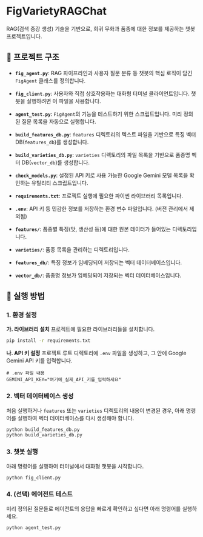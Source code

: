 # FigVarietyRAGChat

RAG(검색 증강 생성) 기술을 기반으로, 희귀 무화과 품종에 대한 정보를 제공하는 챗봇 프로젝트입니다.

## 📖 프로젝트 구조

- **`fig_agent.py`**: RAG 파이프라인과 사용자 질문 분류 등 챗봇의 핵심 로직이 담긴 `FigAgent` 클래스를 정의합니다.
- **`fig_client.py`**: 사용자와 직접 상호작용하는 대화형 터미널 클라이언트입니다. 챗봇을 실행하려면 이 파일을 사용합니다.
- **`agent_test.py`**: `FigAgent`의 기능을 테스트하기 위한 스크립트입니다. 미리 정의된 질문 목록을 자동으로 실행합니다.
- **`build_features_db.py`**: `features` 디렉토리의 텍스트 파일을 기반으로 특징 벡터 DB(`features_db`)를 생성합니다.
- **`build_varieties_db.py`**: `varieties` 디렉토리의 파일 목록을 기반으로 품종명 벡터 DB(`vector_db`)를 생성합니다.
- **`check_models.py`**: 설정된 API 키로 사용 가능한 Google Gemini 모델 목록을 확인하는 유틸리티 스크립트입니다.
- **`requirements.txt`**: 프로젝트 실행에 필요한 파이썬 라이브러리 목록입니다.
- **`.env`**: API 키 등 민감한 정보를 저장하는 환경 변수 파일입니다. (버전 관리에서 제외됨)

- **`features/`**: 품종별 특징(맛, 생산성 등)에 대한 원본 데이터가 들어있는 디렉토리입니다.
- **`varieties/`**: 품종 목록을 관리하는 디렉토리입니다.
- **`features_db/`**: 특징 정보가 임베딩되어 저장되는 벡터 데이터베이스입니다.
- **`vector_db/`**: 품종명 정보가 임베딩되어 저장되는 벡터 데이터베이스입니다.

## 🚀 실행 방법

### 1. 환경 설정

**가. 라이브러리 설치**
프로젝트에 필요한 라이브러리들을 설치합니다.
```bash
pip install -r requirements.txt
```

**나. API 키 설정**
프로젝트 루트 디렉토리에 `.env` 파일을 생성하고, 그 안에 Google Gemini API 키를 입력합니다.
```
# .env 파일 내용
GEMINI_API_KEY="여기에_실제_API_키를_입력하세요"
```

### 2. 벡터 데이터베이스 생성

처음 실행하거나 `features` 또는 `varieties` 디렉토리의 내용이 변경된 경우, 아래 명령어를 실행하여 벡터 데이터베이스를 다시 생성해야 합니다.

```bash
python build_features_db.py
python build_varieties_db.py
```

### 3. 챗봇 실행

아래 명령어를 실행하여 터미널에서 대화형 챗봇을 시작합니다.

```bash
python fig_client.py
```

### 4. (선택) 에이전트 테스트

미리 정의된 질문들로 에이전트의 응답을 빠르게 확인하고 싶다면 아래 명령어를 실행하세요.

```bash
python agent_test.py
```